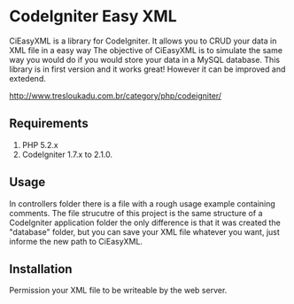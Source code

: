 # CodeIgniter Easy XML

CiEasyXML is a library for CodeIgniter. It allows you to CRUD your data in XML file in a easy way 
The objective of CiEasyXML is to simulate the same way you would do if you would store your data 
in a MySQL database. This library is in first version and it works great! However it can be 
improved and extedend.

http://www.tresloukadu.com.br/category/php/codeigniter/


## Requirements

1. PHP 5.2.x
2. CodeIgniter 1.7.x to 2.1.0.

## Usage

In controllers folder there is a file with a rough usage example containing comments. The 
file strucutre of this project is the same structure of a CodeIgniter application folder 
the only difference is that it was created the "database" folder, but you can save your 
XML file whatever you want, just informe the new path to CiEasyXML.

## Installation

Permission your XML file to be writeable by the web server.